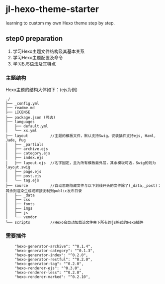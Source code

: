 # jl-hexo-theme-starter
learning to custom my own Hexo theme step by step.

## step0 preparation 

1. 学习Hexo主题文件结构及其基本关系   
2. 学习Hexo主题配置及命令   
3. 学习EJS语法及其特点  

### 主题结构 
Hexo主题的结构大体如下：(ejs为例)  

```
./
├── _config.yml   
├── readme.md 
├── LICENSE
├── package.json (可选)
├── languages   
│   ├── default.yml  
│   └── xx.yml
├── layout          //主题的模板文件，默认支持Swig，安装插件支持ejs, Haml, Jade, Pug
│   ├── _partials
│   ├── archive.ejs
│   ├── category.ejs
│   ├── index.ejs
│   ├── layout.ejs  //名字固定，且为所有模板最外层，其余模板可选，Swig的则为layout.swig   
│   ├── page.ejs
│   ├── post.ejs
│   └── tag.ejs
├── source          //自动忽略隐藏文件与以下划线开头的文件除了(_data,_post)；其余则渲染生成或直接复制到public发布目录
│   ├── _data
│   ├── css
│   ├── fonts
│   ├── imgs
│   ├── js
│   └── vendor
└── scripts         //Hexo会自动加载该文件夹下所有的js格式的Hexo插件
```
### 需要插件
```
    "hexo-generator-archive": "^0.1.4",
    "hexo-generator-category": "^0.1.3",
    "hexo-generator-index": "^0.2.0",
    "hexo-generator-restful": "^0.2.0",
    "hexo-generator-tag": "^0.2.0",
    "hexo-renderer-ejs": "^0.3.0",
    "hexo-renderer-less": "^0.2.0",
    "hexo-renderer-marked": "^0.2.10",
```